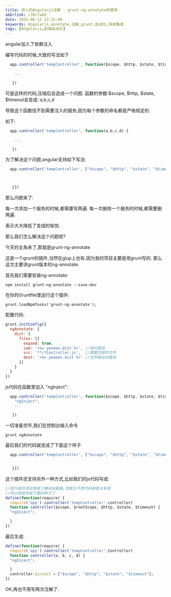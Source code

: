 ```yaml
---
title: 烦人的Angularjs注解 - grunt-ng-annotate的使用
abbrlink: c38cfa0d
date: 2015-06-12 23:15:00
keywords: Angularjs,annotate,注解,grunt,自动化,持续集成
tags: [Angularjs,前端自动化]
---
```


angular加入了依赖注入

编写代码的时候,大致的写法如下
```javascript
  app.controller('tempController', function($scope, $http, $state, $timeout) {

    ...

   })
```

可是这样的代码,压缩后会造成一个问题.
函数的参数:$scope, $http, $state, $timeout会变成: a,b,c,d

导致这个函数找不到需要注入的服务,因为每个参数的命名都是严格规定的.

如下:
```javascript
  app.controller('tempController', function(a,b,c,d) {

    ...

   })
```
<!-- more -->
为了解决这个问题,angular支持如下写法:
```javascript
  app.controller('tempController', ["$scope", "$http", "$state", "$timeout", function($scope, $http, $state, $timeout) {



   }])
```


那么问题来了:

每一次添加一个服务的时候,都需要写两遍.
每一次删除一个服务的时候,都需要删两遍.

表示大大降低了变成的愉悦.

那么我们怎么解决这个问题呢?

今天的主角来了,那就是grunt-ng-annotate

这是一个grunt的插件,当然在glup上也有.因为我的项目主要是用grunt写的.
那么这次主要讲grunt版本的ng-annotate.


首先我们需要安装ng-annotate:

```
npm install grunt-ng-annotate --save-dev
```

在你的Gruntfile里运行这个插件:
```
grunt.loadNpmTasks('grunt-ng-annotate');
```


配置代码:
```JavaScript
grunt.initConfig({
  ngAnnotate: {
    dist: {
      files: [{
        expand: true,
        cwd: '<%= yeoman.dist %>', //相对路径
        src: '**/*Controller.js',  //需要匹配的文件
        dest: '<%= yeoman.dist %>' //文件输出的路径
      }]
    }
  }
})
```

js代码在函数里加入 "ngInject":
```javascript
  app.controller('tempController', function($scope, $http, $state, $timeout) {
    "ngInject";
    ...

   })
```

一切准备完毕,我们在控制台输入命令

```
grunt ngAnnotate
```


最后我们的代码就变成了下面这个样子

```javascript
  app.controller('tempController', ["$scope", "$http", "$state", "$timeout", function(a, b, c, d) {


   }])
```


这个插件还支持另外一种方式,比如我们的js代码写成:

```javascript
//因为我的项目使用了模块加载器,而我又不想代码嵌套太多层
//所以我就写成下面的样子了
define(function(require) {
  require('app').controller('tempController',controller)
  function controller($scope, $rootScope, $http, $state, $timeout) {
  "ngInject";

  }
})
```

最后生成:

```javascript
define(function(require) {
  require('app').controller('tempController',Controller)
  function controller(a, b, c, d) {
  "ngInject";

  }
  controller.$inject = ["$scope", "$http", "$state", "$timeout"];
})
```

OK,再也不用写两次注解了.
